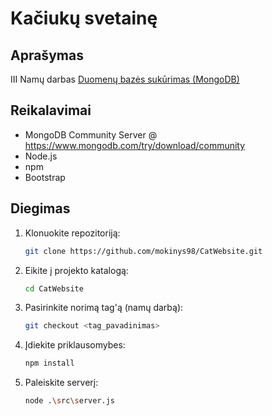 # Kačiukų svetainę

## Aprašymas

III Namų darbas
[Duomenų bazės sukūrimas (MongoDB)](https://github.com/mokinys98/CatWebsite/blob/nd3/src/server.js#L11-L20)

## Reikalavimai

- MongoDB Community Server @ https://www.mongodb.com/try/download/community
- Node.js
- npm
- Bootstrap

## Diegimas

1. Klonuokite repozitoriją:
   
   ````bash
   git clone https://github.com/mokinys98/CatWebsite.git
   ````

2. Eikite į projekto katalogą:
   
   ````bash
   cd CatWebsite
   ````

3. Pasirinkite norimą tag'ą (namų darbą):
   
   ````bash
   git checkout <tag_pavadinimas>
   ````

4. Įdiekite priklausomybes:
   
   ````bash
   npm install
   ````

5. Paleiskite serverį:
   
   ````bash
   node .\src\server.js
   ````
